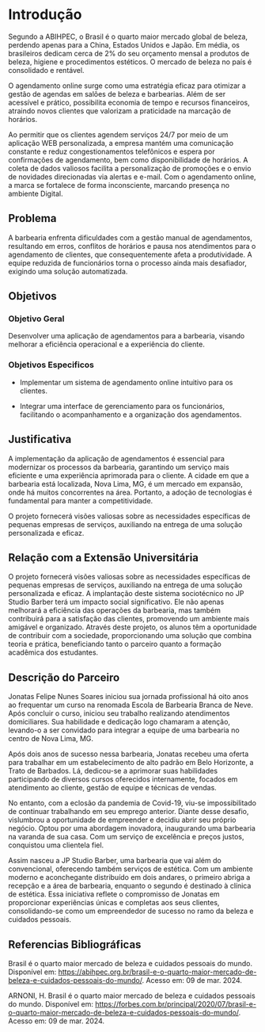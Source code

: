 # Introdução

Segundo a ABIHPEC, o Brasil é o quarto maior mercado global de beleza, perdendo apenas para a China, Estados Unidos e Japão. Em média, os brasileiros dedicam cerca de 2% do seu orçamento mensal a produtos de beleza, higiene e procedimentos estéticos. O mercado de beleza no país é consolidado e rentável.

O agendamento online surge como uma estratégia eficaz para otimizar a gestão de agendas em salões de beleza e barbearias. Além de ser acessível e prático, possibilita economia de tempo e recursos financeiros, atraindo novos clientes que valorizam a praticidade na marcação de horários.

Ao permitir que os clientes agendem serviços 24/7 por meio de um aplicação WEB personalizada, a empresa mantém uma comunicação constante e reduz congestionamentos telefônicos e espera por confirmações de agendamento, bem como disponibilidade de horários. A coleta de dados valiosos facilita a personalização de promoções e o envio de novidades direcionadas via alertas e e-mail. Com o agendamento online, a marca se fortalece de forma inconsciente, marcando presença no ambiente Digital.



## Problema

A barbearia enfrenta dificuldades com a gestão manual de agendamentos, resultando em erros, conflitos de horários e pausa nos atendimentos para o agendamento de clientes, que consequentemente afeta a produtividade. A equipe reduzida de funcionários torna o processo ainda mais desafiador, exigindo uma solução automatizada.


## Objetivos

### Objetivo Geral

Desenvolver uma aplicação de agendamentos para a barbearia, visando melhorar a eficiência operacional e a experiência do cliente.

### Objetivos Especificos
 - Implementar um sistema de agendamento online intuitivo para os clientes.

 - Integrar uma interface de gerenciamento para os funcionários, facilitando o acompanhamento e a organização dos agendamentos.



## Justificativa

A implementação da aplicação de agendamentos é essencial para modernizar os processos da barbearia, garantindo um serviço mais eficiente e uma experiência aprimorada para o cliente. A cidade em que a barbearia está localizada, Nova Lima, MG, é um mercado em expansão, onde há muitos concorrentes na área. Portanto, a adoção de tecnologias é fundamental para manter a competitividade. 

O projeto fornecerá visões valiosas sobre as necessidades específicas de pequenas empresas de serviços, auxiliando na entrega de uma solução personalizada e eficaz.


## Relação com a Extensão Universitária

O projeto fornecerá visões valiosas sobre as necessidades específicas de pequenas empresas de serviços, auxiliando na entrega de uma solução personalizada e eficaz. A implantação deste sistema sociotécnico no JP Studio Barber terá um impacto social significativo. Ele não apenas melhorará a eficiência das operações da barbearia, mas também contribuirá para a satisfação das clientes, promovendo um ambiente mais amigável e organizado. Através deste projeto, os alunos têm a oportunidade de contribuir com a sociedade, proporcionando uma solução que combina teoria e prática, beneficiando tanto o parceiro quanto a formação acadêmica dos estudantes.

## Descrição do Parceiro

Jonatas Felipe Nunes Soares iniciou sua jornada profissional há oito anos ao frequentar um curso na renomada Escola de Barbearia Branca de Neve. Após concluir o curso, iniciou seu trabalho realizando atendimentos domiciliares. Sua habilidade e dedicação logo chamaram a atenção, levando-o a ser convidado para integrar a equipe de uma barbearia no centro de Nova Lima, MG. 

Após dois anos de sucesso nessa barbearia, Jonatas recebeu uma oferta para trabalhar em um estabelecimento de alto padrão em Belo Horizonte, a Trato de Barbados. Lá, dedicou-se a aprimorar suas habilidades participando de diversos cursos oferecidos internamente, focados em atendimento ao cliente, gestão de equipe e técnicas de vendas. 

No entanto, com a eclosão da pandemia de Covid-19, viu-se impossibilitado de continuar trabalhando em seu emprego anterior. Diante desse desafio, vislumbrou a oportunidade de empreender e decidiu abrir seu próprio negócio. Optou por uma abordagem inovadora, inaugurando uma barbearia na varanda de sua casa. Com um serviço de excelência e preços justos, conquistou uma clientela fiel. 

Assim nasceu a JP Studio Barber, uma barbearia que vai além do convencional, oferecendo também serviços de estética. Com um ambiente moderno e aconchegante distribuído em dois andares, o primeiro abriga a recepção e a área de barbearia, enquanto o segundo é destinado à clínica de estética. Essa iniciativa reflete o compromisso de Jonatas em proporcionar experiências únicas e completas aos seus clientes, consolidando-se como um empreendedor de sucesso no ramo da beleza e cuidados pessoais.

## Referencias Bibliográficas

Brasil é o quarto maior mercado de beleza e cuidados pessoais do mundo. Disponível em: <https://abihpec.org.br/brasil-e-o-quarto-maior-mercado-de-beleza-e-cuidados-pessoais-do-mundo/>. Acesso em: 09 de mar. 2024.

‌ARNONI, H. Brasil é o quarto maior mercado de beleza e cuidados pessoais do mundo. Disponível em: <https://forbes.com.br/principal/2020/07/brasil-e-o-quarto-maior-mercado-de-beleza-e-cuidados-pessoais-do-mundo/>. Acesso em: 09 de mar. 2024.

‌
